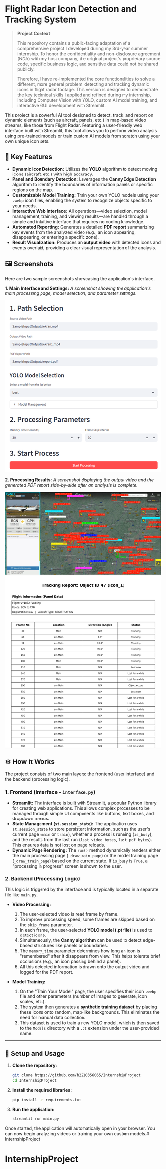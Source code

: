 # Flight Radar Icon Detection and Tracking System

> **Project Context**
>
> This repository contains a public-facing adaptation of a comprehensive project I developed during my 3rd-year summer internship. To honor the confidentiality and non-disclosure agreement (NDA) with my host company, the original project's proprietary source code, specific business logic, and sensitive data could not be shared publicly.
>
> Therefore, I have re-implemented the core functionalities to solve a different, more general problem: detecting and tracking dynamic icons in flight radar footage. This version is designed to demonstrate the key technical skills I applied and refined during my internship, including Computer Vision with YOLO, custom AI model training, and interactive GUI development with Streamlit.

This project is a powerful AI tool designed to detect, track, and report on dynamic elements (such as aircraft, panels, etc.) in map-based video streams, like those from Flight Radar. Featuring a user-friendly web interface built with Streamlit, this tool allows you to perform video analysis using pre-trained models or train custom AI models from scratch using your own unique icon sets.

## 🚀 Key Features

*   **Dynamic Icon Detection:** Utilizes the **YOLO** algorithm to detect moving icons (aircraft, etc.) with high accuracy.
*   **Panel and Boundary Detection:** Leverages the **Canny Edge Detection** algorithm to identify the boundaries of information panels or specific regions on the map.
*   **Customizable Model Training:** Train your own YOLO models using your `.webp` icon files, enabling the system to recognize objects specific to your needs.
*   **Interactive Web Interface:** All operations—video selection, model management, training, and viewing results—are handled through a simple and intuitive interface that requires no coding knowledge.
*   **Automated Reporting:** Generates a detailed **PDF report** summarizing key events from the analyzed video (e.g., an icon appearing, disappearing, or entering a specific zone).
*   **Result Visualization:** Produces an **output video** with detected icons and events overlaid, providing a clear visual representation of the analysis.

## 🖼️ Screenshots

Here are two sample screenshots showcasing the application's interface.

**1. Main Interface and Settings:**
*A screenshot showing the application's main processing page, model selection, and parameter settings.*

![Main Interface](Images/ss1.PNG)

**2. Processing Results:**
*A screenshot displaying the output video and the generated PDF report side-by-side after an analysis is complete.*

![Results Screen](Images/ss2.PNG)
![Results Screen](Images/ss3.PNG)

## ⚙️ How It Works

The project consists of two main layers: the frontend (user interface) and the backend (processing logic).

### 1. Frontend (Interface - `interface.py`)

*   **Streamlit:** The interface is built with Streamlit, a popular Python library for creating web applications. This allows complex processes to be managed through simple UI components like buttons, text boxes, and dropdown menus.
*   **State Management (`st.session_state`):** The application uses `st.session_state` to store persistent information, such as the user's current page (`main` or `train`), whether a process is running (`is_busy`), and the results from the last run (`last_video_bytes`, `last_pdf_bytes`). This ensures data is not lost on page reloads.
*   **Dynamic Page Rendering:** The `run()` method dynamically renders either the main processing page (`_draw_main_page`) or the model training page (`_draw_train_page`) based on the current state. If `is_busy` is `True`, a "processing in progress" screen is shown to the user.

### 2. Backend (Processing Logic)

This logic is triggered by the interface and is typically located in a separate file like `main.py`.

*   **Video Processing:**
    1.  The user-selected video is read frame by frame.
    2.  To improve processing speed, some frames are skipped based on the `skip_frame` parameter.
    3.  In each frame, the user-selected **YOLO model (.pt file)** is used to detect icons.
    4.  Simultaneously, the **Canny algorithm** can be used to detect edge-based structures like panels or boundaries.
    5.  The `memory_time` parameter determines how long an icon is "remembered" after it disappears from view. This helps tolerate brief occlusions (e.g., an icon passing behind a panel).
    6.  All this detected information is drawn onto the output video and logged for the PDF report.

*   **Model Training:**
    1.  On the "Train Your Model" page, the user specifies their icon `.webp` file and other parameters (number of images to generate, icon scales, etc.).
    2.  The system then generates a **synthetic training dataset** by placing these icons onto random, map-like backgrounds. This eliminates the need for manual data collection.
    3.  This dataset is used to train a new YOLO model, which is then saved to the `Models` directory with a `.pt` extension under the user-provided name.

---

## 🚀 Setup and Usage

1.  **Clone the repository:**
    ```bash
    git clone https://github.com/b2210356065/InternshipProject
    cd InternshipProject
    ```

2.  **Install the required libraries:**
    ```bash
    pip install -r requirements.txt
    ```

3.  **Run the application:**
    ```bash
    streamlit run main.py
    ```

Once started, the application will automatically open in your browser. You can now begin analyzing videos or training your own custom models.# InternshipProject
# InternshipProject
